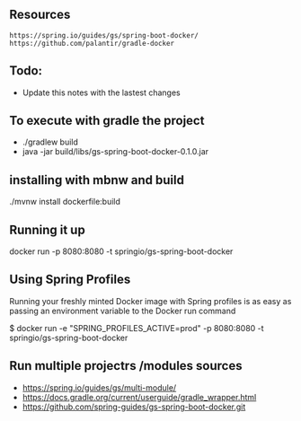 ## Resources
    https://spring.io/guides/gs/spring-boot-docker/
    https://github.com/palantir/gradle-docker
    

## Todo:
* Update this notes with the lastest changes

## To execute with gradle the project
* ./gradlew build 
* java -jar build/libs/gs-spring-boot-docker-0.1.0.jar

## installing with mbnw and build
./mvnw install dockerfile:build

## Running it up
docker run -p 8080:8080 -t springio/gs-spring-boot-docker

## Using Spring Profiles
Running your freshly minted Docker image with Spring profiles is as easy as passing an environment variable to the Docker run command

$ docker run -e "SPRING_PROFILES_ACTIVE=prod" -p 8080:8080 -t springio/gs-spring-boot-docker

## Run multiple projectrs /modules sources
* https://spring.io/guides/gs/multi-module/
* https://docs.gradle.org/current/userguide/gradle_wrapper.html
* https://github.com/spring-guides/gs-spring-boot-docker.git
